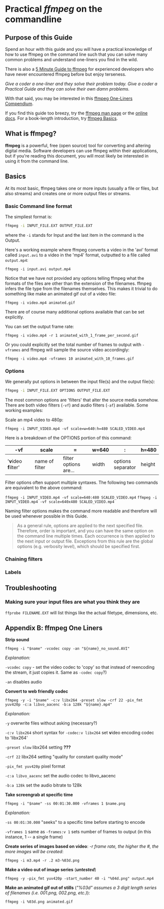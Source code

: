# Practical _ffmpeg_ on the commandline

## Purpose of this Guide

Spend an hour with this guide and you will have a practical knowledge of how to use ffmpeg on the command line such that you can solve many common problems and understand one-liners you find in the wild.

There is also a [5 Minute Guide to ffmpeg](tbd) for experienced developers who have never encountered ffmpeg before but enjoy terseness.

*Give a coder a one-liner and they solve their problem today.  Give a coder a Practical Guide and they can solve their own damn problems.*

With that said, you may be interested in this [ffmpeg One-Liners Compendium](tbd).

If you find this guide too breezy, try the [ffmpeg man page](tbd) or the [online docs](tbd). For a book-length introduction, try [ffmpeg Basics](http://ffmpeg.tv/).

## What is ffmpeg?

**ffmpeg** is a powerful, free (open source) tool for converting and altering digital media. Software developers can use ffmpeg within their applications, but if you're reading this document, you will most likely be interested in using it from the command line.

## Basics

At its most basic, ffmpeg takes one or more inputs (usually a file or files, but also streams) and creates one or more output files or streams.

### Basic Command line format

The simpliest format is:

```bash
ffmpeg -i INPUT_FILE.EXT OUTPUT_FILE.EXT
```

where the `-i` stands for Input and the last item in the command is the Output. 

Here's a working example where ffmpeg converts a video in the 'avi' format called `input.avi` to a video in the  'mp4' format, outputted to a file called `output.mp4`:

`ffmpeg -i input.avi output.mp4`

Notice that we have not provided any options telling ffmpeg what the formats of the files are other than the extension of the filenames.  ffmpeg infers the file type from the filenames themselves. This makes it trivial to do something like make an animated gif out of a video file:

`ffmpeg -i video.mp4 animated.gif`

There are of course many additional options available that can be set explicitly.

You can set the output frame rate:

`ffmpeg -i video.mp4 -r 1 animated_with_1_frame_per_second.gif`

Or you could explicitly set the total number of frames to output with `-vframes` and ffmpeg will sample the source video accordingly:

`ffmpeg -i video.mp4 -vframes 10 animated_with_10_frames.gif`

### Options

We generally put options in between the input file(s) and the output file(s):

```bash
ffmpeg -i INPUT_FILE.EXT OPTIONS OUTPUT_FILE.EXT
```

The most common options are 'filters' that alter the source media somehow.  There are both video filters (`-vf`) and audio filters (`-af`) available. Some working examples:

Scale an mp4 video to 480p:

`ffmpeg -i INPUT_VIDEO.mp4 -vf scale=w=640:h=480 SCALED_VIDEO.mp4`

Here is a breakdown of the OPTIONS portion of this command:

-vf | scale | = | w=640 | : | h=480
----|-------|---|-------|---|------
'**v**ideo **f**ilter' | name of filter | filter options<br />are... | width | options <br />separator | height

Filter options often support multiple syntaxes.  The following two commands are equivalent to the above command:

`ffmpeg -i INPUT_VIDEO.mp4 -vf scale=640:480 SCALED_VIDEO.mp4`
`ffmpeg -i INPUT_VIDEO.mp4 -vf scale=640x480 SCALED_VIDEO.mp4`

Naming filter options makes the command more readable and therefore will be used whenever possible in this Guide.

> As a general rule, options are applied to the next specified file. Therefore, order is important, and you can have the same option on the command line multiple times. Each occurrence is then applied to the next input or output file. Exceptions from this rule are the global options (e.g. verbosity level), which should be specified first.
> 


### Chaining filters

### Labels



## Troubleshooting

### Making sure your input files are what you think they are

`ffprobe FILENAME.EXT` will list things like the actual filetype, dimensions, etc.

## Appendix B: ffmpeg One Liners

**Strip sound**

	ffmpeg -i "$name" -vcodec copy -an "${name}_no_sound.AVI"

*Explanation:*

`-vcodec copy` - set the video codec to 'copy' so that instead of reencoding the stream, it just copies it. Same as `-codec copy`?)

`-an` disables audio

**Convert to web friendly codec**

	ffmpeg -y -i "$name" -c:v libx264 -preset slow -crf 22 -pix_fmt yuv420p -c:a libvo_aacenc -b:a 128k "${name}.mp4"

*Explanation:*

`-y` overwrite files without asking (necessary?)

`-c:v libx264` short syntax for `-codec:v libx264` set **v**ideo encoding codec to 'libx264'

`-preset slow` libx264 setting **???**

`-crf 22` libx264 setting "quality for constant quality mode"

`-pix_fmt yuv420p` pixel format

`-c:a libvo_aacenc` set the audio codec to libvo_aacenc

`-b:a 128k` set the audio bitrate to 128k


	
**Take screengrab at specific time**

	ffmpeg -i "$name" -ss 00:01:30.000 -vframes 1 $name.png

*Explanation:*

`-ss 00:01:30.000` "seeks" to a specific time before starting to encode

`-vframes 1` same as `-frames:v 1` sets number of frames to output (in this instance, 1 -- a single frame)
	
**Create series of images based on video**: *-r frame rate, the higher the #, the more images will be created*:

	ffmpeg -i m3.mp4 -r .2 m3-%03d.png

**Make a video out of image series** (***untested***)

	ffmpeg -y -pix_fmt yuv420p -start_number 40 -i "%04d.png" output.mp4

**Make an animated gif out of stills** (*"%03d" assumes a 3 digit length series of filenames (i.e. 001.png, 002.png, etc.)*):

	ffmpeg -i %03d.png animated.gif
		